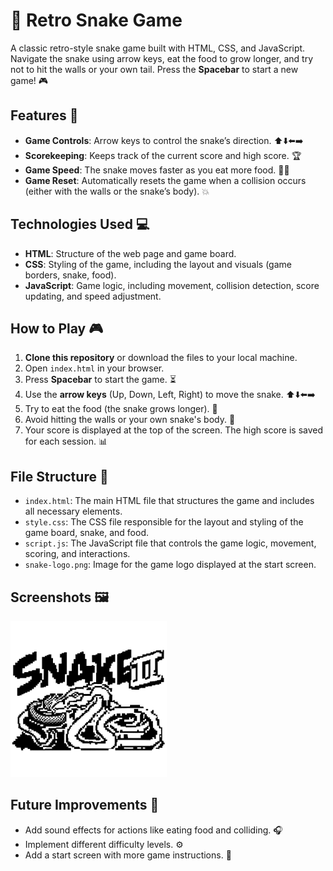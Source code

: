 # 🐍 Retro Snake Game

A classic retro-style snake game built with HTML, CSS, and JavaScript. Navigate the snake using arrow keys, eat the food to grow longer, and try not to hit the walls or your own tail. Press the **Spacebar** to start a new game! 🎮

## Features 🚀

- **Game Controls**: Arrow keys to control the snake’s direction. ⬆️⬇️⬅️➡️
- **Scorekeeping**: Keeps track of the current score and high score. 🏆
- **Game Speed**: The snake moves faster as you eat more food. 🐍💨
- **Game Reset**: Automatically resets the game when a collision occurs (either with the walls or the snake’s body). 💥

## Technologies Used 💻

- **HTML**: Structure of the web page and game board.
- **CSS**: Styling of the game, including the layout and visuals (game borders, snake, food).
- **JavaScript**: Game logic, including movement, collision detection, score updating, and speed adjustment.

## How to Play 🎮

1. **Clone this repository** or download the files to your local machine.
2. Open `index.html` in your browser.
3. Press **Spacebar** to start the game. ⏳
4. Use the **arrow keys** (Up, Down, Left, Right) to move the snake. ⬆️⬇️⬅️➡️
5. Try to eat the food (the snake grows longer). 🍏
6. Avoid hitting the walls or your own snake's body. 🚧
7. Your score is displayed at the top of the screen. The high score is saved for each session. 📊

## File Structure 📂

- `index.html`: The main HTML file that structures the game and includes all necessary elements.
- `style.css`: The CSS file responsible for the layout and styling of the game board, snake, and food.
- `script.js`: The JavaScript file that controls the game logic, movement, scoring, and interactions.
- `snake-logo.png`: Image for the game logo displayed at the start screen.

## Screenshots 🖼️

![Retro Snake Game Screenshot](snake-logo.png)

## Future Improvements 🚧

- Add sound effects for actions like eating food and colliding. 🎧
- Implement different difficulty levels. ⚙️
- Add a start screen with more game instructions. 📝
